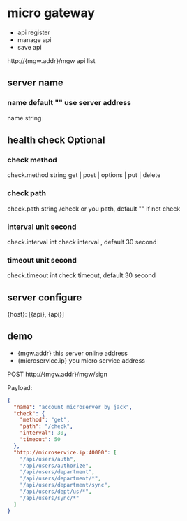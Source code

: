 # micro gateway 

* api register
* manage api
* save api

http://{mgw.addr}/mgw api list



## server name

### name default "" use server address

name string

## health check  Optional

### check method
check.method string get | post | options | put | delete

### check path 
check.path string /check or you path, default "" if not check

### interval unit second
check.interval int check interval , default 30 second

### timeout unit second
check.timeout int check timeout, default 30 second

## server configure
{host}: [{api}, {api}]

## demo


* {mgw.addr} this server online address
* {microservice.ip} you micro service address


POST http://{mgw.addr}/mgw/sign

Payload:

```json
{
  "name": "account microserver by jack",
  "check": {
    "method": "get",
    "path": "/check",
    "interval": 30,
    "timeout": 50
  },
  "http://microservice.ip:40000": [
    "/api/users/auth",
    "/api/users/authorize",
    "/api/users/department",
    "/api/users/department/*",
    "/api/users/department/sync",
    "/api/users/dept/us/*",
    "/api/users/sync/*"
  ]
}
```